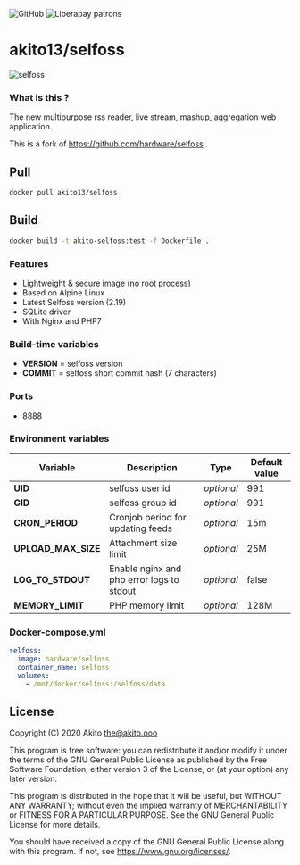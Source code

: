 ![GitHub](https://img.shields.io/badge/license-GPL--3.0-informational?style=plastic)
![Liberapay patrons](https://img.shields.io/liberapay/patrons/Akito?style=plastic)

# akito13/selfoss

![selfoss](https://i.imgur.com/8hJyBgk.png "selfoss")

### What is this ?

The new multipurpose rss reader, live stream, mashup, aggregation web application.

This is a fork of https://github.com/hardware/selfoss .

## Pull
```bash
docker pull akito13/selfoss
```

## Build
```bash
docker build -t akito-selfoss:test -f Dockerfile .
```

### Features

- Lightweight & secure image (no root process)
- Based on Alpine Linux
- Latest Selfoss version (2.19)
- SQLite driver
- With Nginx and PHP7

### Build-time variables

- **VERSION** = selfoss version
- **COMMIT** = selfoss short commit hash (7 characters)

### Ports

- 8888

### Environment variables

| Variable | Description | Type | Default value |
| -------- | ----------- | ---- | ------------- |
| **UID** | selfoss user id | *optional* | 991
| **GID** | selfoss group id | *optional* | 991
| **CRON_PERIOD** | Cronjob period for updating feeds | *optional* | 15m
| **UPLOAD_MAX_SIZE** | Attachment size limit | *optional* | 25M
| **LOG_TO_STDOUT** | Enable nginx and php error logs to stdout | *optional* | false
| **MEMORY_LIMIT** | PHP memory limit | *optional* | 128M

### Docker-compose.yml

```yml
selfoss:
  image: hardware/selfoss
  container_name: selfoss
  volumes:
    - /mnt/docker/selfoss:/selfoss/data
```

## License
Copyright (C) 2020  Akito <the@akito.ooo>

This program is free software: you can redistribute it and/or modify
it under the terms of the GNU General Public License as published by
the Free Software Foundation, either version 3 of the License, or
(at your option) any later version.

This program is distributed in the hope that it will be useful,
but WITHOUT ANY WARRANTY; without even the implied warranty of
MERCHANTABILITY or FITNESS FOR A PARTICULAR PURPOSE.  See the
GNU General Public License for more details.

You should have received a copy of the GNU General Public License
along with this program.  If not, see <https://www.gnu.org/licenses/>.
